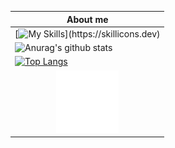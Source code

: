 
|About me|
|---|
| [![My Skills](https://skillicons.dev/icons?i=js,html,css,bootstrap,cs,deno,discord,docker,dotnet,electron,express,figma,git,github,go,godot,java,linux,md,nginx,nodejs,ps,powershell,py,rust,tauri,svelte,ts,visualstudio,vscode,)](https://skillicons.dev) |
| ![Anurag's github stats](https://github-readme-stats.vercel.app/api?username=6rube) |
| [![Top Langs](https://github-readme-stats.vercel.app/api/top-langs/?username=6rube)](https://github.com/anuraghazra/github-readme-stats) |
|<div align="center"><img src="example.svg" width="100" height="100" alt="css-in-readme"></div>|
